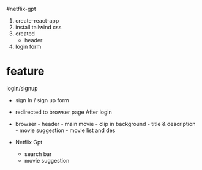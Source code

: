 #netflix-gpt 

1. create-react-app
2. install tailwind css
3. created
    - header
4. login form    





# feature 
login/signup
   - sign In / sign up form
   - redirected to browser page
After login
- browser
       - header
       - main movie
           - clip in background
           - title & description
           - movie suggestion
             - movie list and des

- Netflix Gpt 
   - search bar
   - movie suggestion


